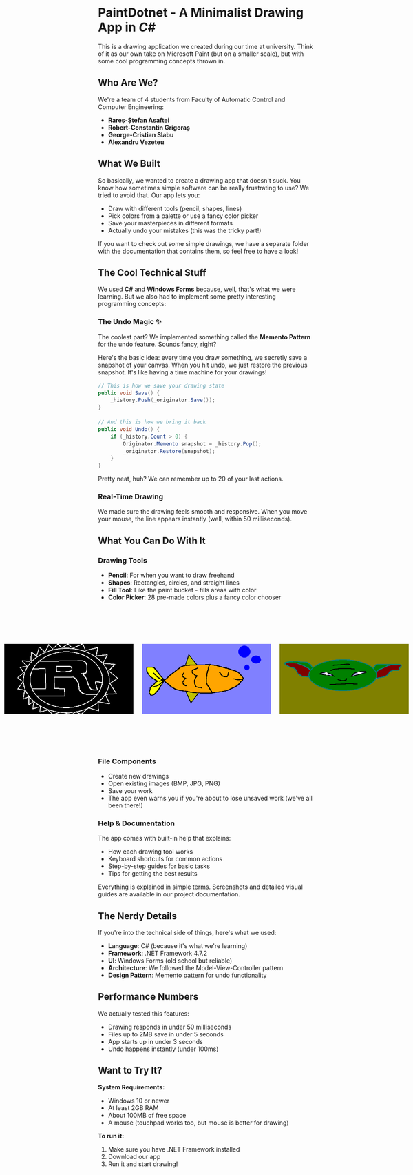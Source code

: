 

# PaintDotnet - A Minimalist Drawing App in *C#*

This is a drawing application we created during our time at university. Think of it as our own take on Microsoft Paint (but on a smaller scale), but with some cool programming concepts thrown in.

## Who Are We?

We're a team of 4 students from Faculty of Automatic Control and Computer Engineering:

- **Rareș-Ștefan Asaftei**
- **Robert-Constantin Grigoraș** 
- **George-Cristian Slabu**
- **Alexandru Vezeteu**


## What We Built

So basically, we wanted to create a drawing app that doesn't suck. You know how sometimes simple software can be really frustrating to use? We tried to avoid that. Our app lets you:

- Draw with different tools (pencil, shapes, lines)
- Pick colors from a palette or use a fancy color picker
- Save your masterpieces in different formats
- Actually undo your mistakes (this was the tricky part!)

If you want to check out some simple drawings, we have a separate folder with the documentation that contains them, so feel free to have a look!

## The Cool Technical Stuff

We used **C#** and **Windows Forms** because, well, that's what we were learning. But we also had to implement some pretty interesting programming concepts:

### The Undo Magic ✨

The coolest part? We implemented something called the **Memento Pattern** for the undo feature. Sounds fancy, right? 

Here's the basic idea: every time you draw something, we secretly save a snapshot of your canvas. When you hit undo, we just restore the previous snapshot. It's like having a time machine for your drawings!

```csharp
// This is how we save your drawing state
public void Save() {
    _history.Push(_originator.Save());
}

// And this is how we bring it back
public void Undo() {
    if (_history.Count > 0) {
        Originator.Memento snapshot = _history.Pop();
        _originator.Restore(snapshot);
    }
}
```

Pretty neat, huh? We can remember up to 20 of your last actions.

### Real-Time Drawing

We made sure the drawing feels smooth and responsive. When you move your mouse, the line appears instantly (well, within 50 milliseconds).

## What You Can Do With It

### Drawing Tools
- **Pencil**: For when you want to draw freehand
- **Shapes**: Rectangles, circles, and straight lines
- **Fill Tool**: Like the paint bucket - fills areas with color
- **Color Picker**: 28 pre-made colors plus a fancy color chooser

<div style="display: flex; justify-content: center; gap: 20px; margin: 100px 0;">
  <img src="img/rust_logo.png" alt="Rust Logo" width="300">
  <img src="img/fish.png" alt="Fish" width="300">
  <img src="img/yoda.png" alt="Yoda" width="300">
</div>

### File Components
- Create new drawings
- Open existing images (BMP, JPG, PNG)
- Save your work
- The app even warns you if you're about to lose unsaved work (we've all been there!)

### Help & Documentation
The app comes with built-in help that explains:
- How each drawing tool works
- Keyboard shortcuts for common actions
- Step-by-step guides for basic tasks
- Tips for getting the best results

Everything is explained in simple terms. Screenshots and detailed visual guides are available in our project documentation.

## The Nerdy Details

If you're into the technical side of things, here's what we used:

- **Language**: C# (because it's what we're learning)
- **Framework**: .NET Framework 4.7.2
- **UI**: Windows Forms (old school but reliable)
- **Architecture**: We followed the Model-View-Controller pattern
- **Design Pattern**: Memento pattern for undo functionality

## Performance Numbers

We actually tested this features:
- Drawing responds in under 50 milliseconds
- Files up to 2MB save in under 5 seconds
- App starts up in under 3 seconds
- Undo happens instantly (under 100ms)

## Want to Try It?

**System Requirements:**
- Windows 10 or newer
- At least 2GB RAM
- About 100MB of free space
- A mouse (touchpad works too, but mouse is better for drawing)

**To run it:**
1. Make sure you have .NET Framework installed
2. Download our app
3. Run it and start drawing!
